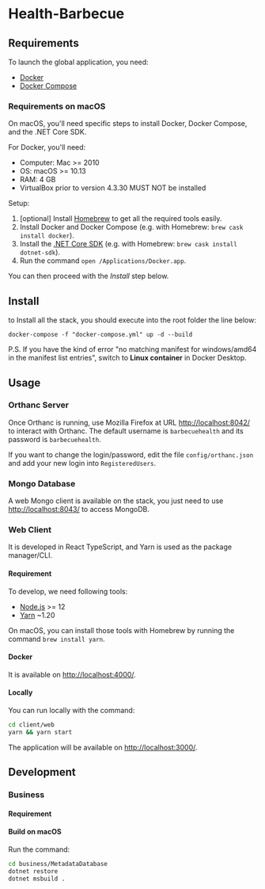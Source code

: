 # Health-Barbecue

## Requirements

To launch the global application, you need:
- [Docker](https://www.docker.com/)
- [Docker Compose](https://docs.docker.com/compose/install/)

### Requirements on macOS

On macOS, you'll need specific steps to install Docker, Docker Compose, and the .NET Core SDK.

For Docker, you'll need:

- Computer: Mac >= 2010
- OS: macOS >= 10.13
- RAM: 4 GB
- VirtualBox prior to version 4.3.30 MUST NOT be installed

Setup:

1. [optional] Install [Homebrew](https://brew.sh) to get all the required tools easily.
2. Install Docker and Docker Compose (e.g. with Homebrew: `brew cask install docker`).
3. Install the [.NET Core SDK](https://dotnet.microsoft.com/download#macos) (e.g. with Homebrew: `brew cask install dotnet-sdk`).
4. Run the command `open /Applications/Docker.app`.

You can then proceed with the *Install* step below.

## Install

to Install all the stack, you should execute into the root folder the line below:

```shell
docker-compose -f "docker-compose.yml" up -d --build
```

P.S. If you have the kind of error "no matching manifest for windows/amd64 in the manifest list entries", switch to **Linux container** in Docker Desktop.

## Usage

### Orthanc Server

Once Orthanc is running, use Mozilla Firefox at URL <http://localhost:8042/> to interact with Orthanc. The default username is `barbecuehealth` and its password is `barbecuehealth`.

If you want to change the login/password, edit the file `config/orthanc.json` and add your new login into `RegisteredUsers`.

### Mongo Database

A web Mongo client is available on the stack, you just need to use <http://localhost:8043/> to access MongoDB.

### Web Client

It is developed in React TypeScript, and Yarn is used as the package manager/CLI.

#### Requirement

To develop, we need following tools:

 - [Node.js](https://nodejs.org/en/) >= 12
 - [Yarn](https://classic.yarnpkg.com/lang/en/) ~1.20

On macOS, you can install those tools with Homebrew by running the command `brew install yarn`.

#### Docker

It is available on <http://localhost:4000/>.

#### Locally

You can run locally with the command:

```bash
cd client/web
yarn && yarn start
```

The application will be available on <http://localhost:3000/>.

## Development

### Business

#### Requirement

#### Build on macOS

Run the command:

```sh
cd business/MetadataDatabase
dotnet restore
dotnet msbuild .
```
